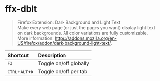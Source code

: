 # ffx-dblt

> Firefox Extension: Dark Background and Light Text  
> Make every web page (or just the pages you want) display light text on dark backgrounds. All color variations are fully customizable.  
> More information: <https://addons.mozilla.org/en-US/firefox/addon/dark-background-light-text/>.

|Shortcut|Description|
|:--|:--|
|<kbd>F2</kbd>|Toggle on/off globally|
|<kbd>CTRL</kbd>+<kbd>ALT</kbd>+<kbd>D</kbd>|Toggle on/off per tab|

